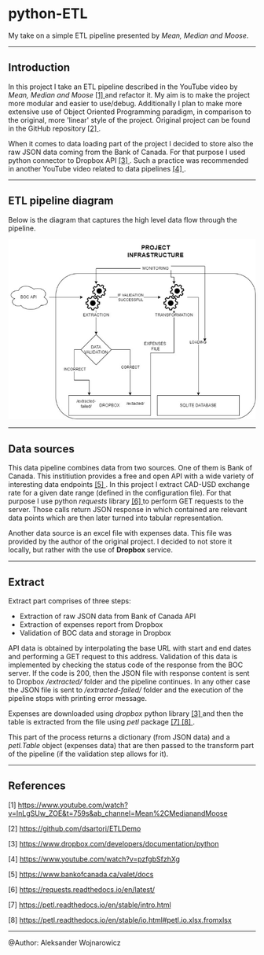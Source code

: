 # python-ETL

My take on a simple ETL pipeline presented by *Mean, Median and Moose*.

---

## Introduction

In this project I take an ETL pipeline described in the YouTube video by *Mean, Median and Moose* [ [1] ](#1)
and refactor it.
My aim is to make the project more modular and easier to use/debug.
Additionally I plan to make more extensive use of Object Oriented Programming paradigm, 
in comparison to the original, more 'linear' style of the project.
Original project can be found in the GitHub repository [ [2] ](#2).

When it comes to data loading part of the project I decided to store also the raw JSON data coming from 
the Bank of Canada. For that purpose I used python connector to Dropbox API [ [3] ](#3). Such a practice was recommended in another YouTube
video related to data pipelines [ [4] ](#4).

---

## ETL pipeline diagram

Below is the diagram that captures the high level data flow through the pipeline.

![ETL pipeline diagram](ETL-diagram.jpg "ETL")

---

## Data sources

This data pipeline combines data from two sources.
One of them is Bank of Canada.
This institiution provides a free and open API with a wide variety of interesting data endpoints [ [5] ](#5).
In this project I extract CAD-USD exchange rate for a given date range (defined in the configuration file).
For that purpose I use python *requests* library [ [6] ](#6) to perform GET requests to the server.
Those calls return JSON response in which contained are relevant data points which are then later
turned into tabular representation.

Another data source is an excel file with expenses data.
This file was provided by the author of the original project.
I decided to not store it locally, but rather with the use of **Dropbox** service.

---

## Extract

Extract part comprises of three steps:

* Extraction of raw JSON data from Bank of Canada API
* Extraction of expenses report from Dropbox
* Validation of BOC data and storage in Dropbox

API data is obtained by interpolating the base URL with start and end dates and performing
a GET request to this address. 
Validation of this data is implemented by checking the status code of the response from the BOC server.
If the code is 200, then the JSON file with response content is sent to Dropbox */extracted/* folder and the pipeline
continues.
In any other case the JSON file is sent to */extracted-failed/* folder and the execution of the pipeline stops with printing error message.

Expenses are downloaded using *dropbox* python library [ [3] ](#3) and then the table is extracted from the file using *petl* package [ [7] ](#7) [ [8] ](#8).

This part of the process returns a dictionary (from JSON data) and a *petl.Table* object (expenses data) that are then passed to the transform part of the pipeline
(if the validation step allows for it).

---

## References

<a id="1">[1]</a> https://www.youtube.com/watch?v=InLgSUw_ZOE&t=759s&ab_channel=Mean%2CMedianandMoose

<a id="2">[2]</a> https://github.com/dsartori/ETLDemo

<a id="3">[3]</a> https://www.dropbox.com/developers/documentation/python

<a id="4">[4]</a> https://www.youtube.com/watch?v=pzfgbSfzhXg

<a id="5">[5]</a> https://www.bankofcanada.ca/valet/docs

<a id="6">[6]</a> https://requests.readthedocs.io/en/latest/

<a id="7">[7]</a> https://petl.readthedocs.io/en/stable/intro.html

<a id="8">[8]</a> https://petl.readthedocs.io/en/stable/io.html#petl.io.xlsx.fromxlsx

---

@Author: Aleksander Wojnarowicz
